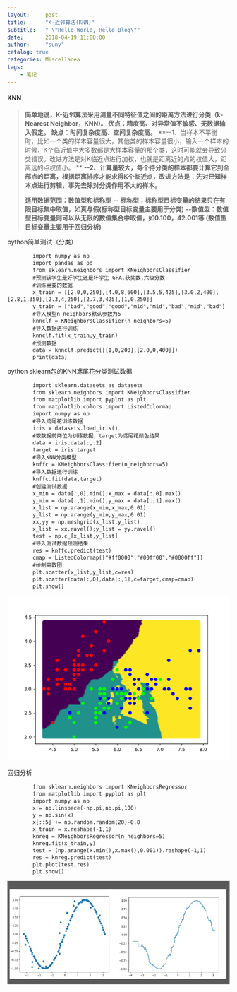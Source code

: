 ```yaml
---
layout:     post
title:      "K-近邻算法(KNN)"
subtitle:   " \"Hello World, Hello Blog\""
date:       2018-04-19 11:00:00
author:     "suny"
catalog: true
categories: Miscellanea
tags:
    - 笔记
---
```



#### KNN

> **简单地说，K-近邻算法采用测量不同特征值之间的距离方法进行分类（k-Nearest Neighbor，KNN)。
> 优点：精度高、对异常值不敏感、无数据输入假定。**
> **缺点：时间复杂度高、空间复杂度高。**
> **--1、当样本不平衡时，比如一个类的样本容量很大，其他类的样本容量很小，输入一个样本的时候，K个临近值中大多数都是大样本容量的那个类，这时可能就会导致分类错误。改进方法是对K临近点进行加权，也就是距离近的点的权值大，距离远的点权值小。 **
> **--2、计算量较大，每个待分类的样本都要计算它到全部点的距离，根据距离排序才能求得K个临近点，改进方法是：先对已知样本点进行剪辑，事先去除对分类作用不大的样本。**
> 
> **适用数据范围：数值型和标称型**
> **-- 标称型：标称型目标变量的结果只在有限目标集中取值，如真与假(标称型目标变量主要用于分类)**
> **--数值型：数值型目标变量则可以从无限的数值集合中取值，如0.100，42.001等 (数值型目标变量主要用于回归分析)**


python简单测试（分类）



			import numpy as np
			import pandas as pd
			from sklearn.neighbors import KNeighborsClassifier
			#预测该学生是好学生还是坏学生 GPA,获奖数,六级分数
			#训练需要的数据
			x_train = [[2.0,0,250],[4.0,8,600],[3.5,5,425],[3.0,2,400],[2.8,1,350],[2.3,4,250],[2.7,3,425],[1,0,250]]
			y_train = ["bad","good","good","mid","mid","bad","mid","bad"]
			#导入模型n_neighbors默认参数为5
			knnclf = KNeighborsClassifier(n_neighbors=5)
			#导入数据进行训练
			knnclf.fit(x_train,y_train)
			#预测数据
			data = knnclf.predict([[1,0,200],[2.0,0,400]])
			print(data)


python sklearn包的KNN鸢尾花分类测试数据



			import sklearn.datasets as datasets
			from sklearn.neighbors import KNeighborsClassifier
			from matplotlib import pyplot as plt
			from matplotlib.colors import ListedColormap
			import numpy as np
			#导入鸢尾花训练数据
			iris = datasets.load_iris()
			#取数据前两位为训练数据，target为鸢尾花颜色结果
			data = iris.data[:,:2]
			target = iris.target
			#导入KNN分类模型
			knffc = KNeighborsClassifier(n_neighbors=5)
			#导入数据进行训练
			knffc.fit(data,target)
			#创建测试数据
			x_min = data[:,0].min();x_max = data[:,0].max()
			y_min = data[:,1].min();y_max = data[:,1].max()
			x_list = np.arange(x_min,x_max,0.01)
			y_list = np.arange(y_min,y_max,0.01)
			xx,yy = np.meshgrid(x_list,y_list)
			x_list = xx.ravel();y_list = yy.ravel()
			test = np.c_[x_list,y_list]
			#导入测试数据预测结果
			res = knffc.predict(test)
			cmap = ListedColormap(["#ff0000","#00ff00","#0000ff"])
			#绘制离散图
			plt.scatter(x_list,y_list,c=res)
			plt.scatter(data[:,0],data[:,1],c=target,cmap=cmap)
			plt.show()


<img src="/img/KNNyuanweihua.jpg">



回归分析



			from sklearn.neighbors import KNeighborsRegressor
			from matplotlib import pyplot as plt
			import numpy as np
			x = np.linspace(-np.pi,np.pi,100)
			y = np.sin(x)
			x[::5] += np.random.random(20)-0.8
			x_train = x.reshape(-1,1)
			knreg = KNeighborsRegressor(n_neighbors=5)
			knreg.fit(x_train,y)
			test = (np.arange(x.min(),x.max(),0.001)).reshape(-1,1)
			res = knreg.predict(test)
			plt.plot(test,res)
			plt.show()


<img src="/img/KNNhuigui.jpg">




